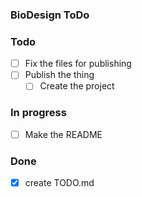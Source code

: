 ### BioDesign ToDo

### Todo

- [ ] Fix the files for publishing 
- [ ] Publish the thing  
  - [ ] Create the project  

### In progress
- [ ] Make the README

### Done
- [x] create TODO.md

